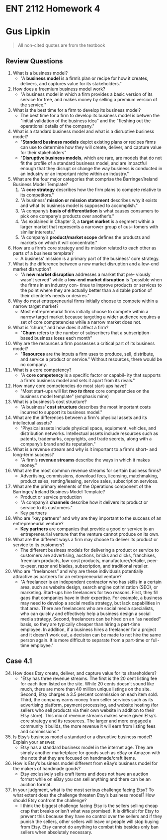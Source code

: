 # ENT 2112 Homework 4

# Gus Lipkin

> All non-cited quotes are from the textbook

## Review Questions

1. What is a business model?
   - "A **business model** is a firm’s plan or recipe for how it creates, delivers, and captures value for its stakeholders."
2. How does a freemium business model work?
   - "A business model in which a firm provides a basic version of its service for free, and makes money by selling a premium version of the service."
3. What is the best time for a firm to develop its business model?
   - The best time for a firm to develop its business model is betwen the "initial validation of the business idea" and the "fleshing out the operational details of the company."
4. What is a standard business model and what is a disruptive business model?
   - "**Standard business models** depict existing plans or recipes firms can use to determine how they will create, deliver, and capture value for their stakeholders"
   - "**Disruptive business models**, which are rare, are models that do not fit the profile of a standard business model, and are impactful enough that they disrupt or change the way business is conducted in an industry or an important niche within an industry."
5. What are the four major categories that comprise the Barringer/Ireland Business Model Template?
   1. "A **core strategy** describes how the firm plans to compete relative to its competitors."
   2. "A business’ **mission or mission statement** describes why it exists and what its business model is supposed to accomplish."
   3. "A company’s **basis of differentiation** is what causes consumers to pick one company’s products over another’s."
   4. "As explained in Chapter 3, a **target market** is a segment within a larger market that represents a narrower group of cus- tomers with similar interests."
   5. "A company’s **product/market scope** defines the products and markets on which it will concentrate."
6. How are a firm’s core strategy and its mission related to each other as parts of a business template?
   - A business' mission is a primary part of the business' core strategy.
7. What is the difference between a new market disruption and a low-end market disruption?
   - "A **new market disruption** addresses a market that pre- viously wasn’t served" while a **low-end market disruption** is "possible when the firms in an industry con- tinue to improve products or services to the point where they are actually better than a sizable portion of their clientele’s needs or desires."
8. Why do most entrepreneurial firms initially choose to compete within a narrow target market?
   - Most entrepreneurial firms initially choose to compete within a narrow target market because targeting a wider audience requires a set of core comptetencies while a narrow market does not.
9. What is “churn,” and how does it affect a firm?
   - "**Churn** refers to the number of subscribers that a subscription-based business loses each month"
10. Why are the resources a firm possesses a critical part of its business model?
    - "**Resources** are the inputs a firm uses to produce, sell, distribute, and service a product or service." Without resources, there would be no company.
11. What is a core competency?
    - "A **core competency** is a specific factor or capabil- ity that supports a firm’s business model and sets it apart from its rivals."
12. How many core competencies do most start-ups have?
    - "Most start-ups will list ***two to three*** core competencies on the business model template" (emphasis mine)
13. What is a business’s cost structure?
    - "A business’ **cost structure** describes the most important costs incurred to support its business model."
14. What are the differences between a firm's physical assets and its intellectual assets?
    - "Physical assets include physical space, equipment, vehicles, and distribution networks. Intellectual assets include resources such as patents, trademarks, copyrights, and trade secrets, along with a company’s brand and its reputation."
15. What is a revenue stream and why is it important to a firm’s short- and long-term success?
    - "A firm’s **revenue streams** describe the ways in which it makes money."
16. What are the most common revenue streams for certain business firms?
    - Advertising, commissions, download fees, licensing, matchmaking, product sales, renting/leasing, service sales, subscription services.
17. What are the primary elements of the Operations component of the Barringer/ Ireland Business Model Template?
    - Product or service production
    - "A company’s **channels** describe how it delivers its product or service to its customers."
    - Key partners
18. Who are “key partners” and why are they important to the success of an entrepreneurial venture?
    - **Key partners** are companies that provide a good or service to an entrepreneurial venture that the venture cannot produce on its own.
19. What are the different ways a firm may choose to deliver its product or service to its customers?
    - The different business models for delivering a product or service to customers are advertising, auctions, bricks and clicks, franchises, freemium products, low-cost products, manufacturer/retailer, peer-to-peer, razor and blades, subscription, and traditional retailer.
20. Who are “freelancers” and why are these individuals potentially attractive as partners for an entrepreneurial venture?
    - "A freelancer is an independent contractor who has skills in a certain area, such as website design, search engine optimization (SEO), or marketing. Start-ups hire freelancers for two reasons. First, they fill gaps that companies have in their expertise. For example, a business may need to develop a social media strategy, but lack capabilities in that area. There are freelancers who are social media specialists, who can quickly and effectively help a business design a social media strategy. Second, freelancers can be hired on an “as needed” basis, so they are typically cheaper than hiring a part-time employee. In addition, if a business hires a freelancer for a project and it doesn’t work out, a decision can be made to not hire the same person again. It is more difficult to separate from a part-time or full-time employee."

## Case 4.1

34. How does Etsy create, deliver, and capture value for its shareholders?
    - "Etsy has three revenue streams. The first is the 20 cent listing fee for each item listed on the site. While 20 cents doesn’t sound like much, there are more than 40 million unique listings on the site. Second, Etsy charges a 3.5 percent commission on each item sold. Third, the company earns money from seller services such as its advertising platform, payment processing, and website hosting (for sellers who sell products via their own website in addition to their Etsy store). This mix of revenue streams makes sense given Etsy’s core strategy and its resources. The larger and more engaged a community it builds, the more revenue it will earn from listing fees and commissions."
35. Is Etsy’s business model a standard or a disruptive business model? Explain your answer.
    - Etsy has a standard business model in the internet age. They are simply another marketplace for goods such as eBay or Amazon with the note that they are focused on handmade/craft items.
36. How is Etsy’s business model different from eBay’s business model for the makers of handmade goods?
    - Etsy exclusively sells craft items and does not have an auction format while on eBay you can sell anything and there can be an auction format.
37. In your judgment, what is the most serious challenge facing Etsy? To what extent does the challenge threaten Etsy’s business model? How should Etsy confront the challenge?
    - I think the biggest challenge facing Etsy is the sellers selling cheap crap that breaks or isn't what was promised. It is difficult for Etsy to prevent this because they have no control over the sellers and if they punish the sellers, other sellers will leave or people will stop buying from Etsy. Etsy cannot do anything to combat this besides only ban sellers when absolutely necessary. 